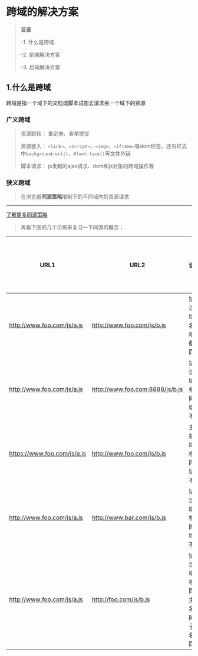 
跨域的解决方案
=======

>**目录**
>
>-1. 什么是跨域
>
>-2. 前端解决方案
>
>-3. 后端解决方案

## **1.什么是跨域**

跨域是指一个域下的文档或脚本试图去请求另一个域下的资源

### **广义跨域**

> 资源跳转： 重定向、表单提交
>
> 资源嵌入： ```<link>```、```<script>```、```<img>```、```<iframe>```等dom标签，还有样式中```background:url()```、```@font-face()```等文件外链
>
> 脚本请求： js发起的ajax请求、dom和js对象的跨域操作等

### **狭义跨域**

> 在浏览器**同源策略**限制下的不同域内的资源请求
-----------------

<a href="https://github.com/thedb/share/blob/master/JSON%26JSONP.md">了解更多同源策略</a>

> 再看下面的几个示例来复习一下同源的概念：
>
<table>
<thead>
<tr><th>URL1</th><th>URL2</th><th>说明</th><th>是否允许通信</th></tr>
</thead>
<tbody>
<tr>
<td><a href="http://www.foo.com/js/a.js" target="_blank">http://www.foo.com/js/a.js</a></td>
<td><a href="http://www.foo.com/js/b.js" target="_blank">http://www.foo.com/js/b.js</a></td>
<td>协议、域名、端口都相同</td>
<td>允许</td>
</tr>
<tr>
<td><a href="http://www.foo.com/js/a.js" target="_blank">http://www.foo.com/js/a.js</a></td>
<td><a href="http://www.foo.com:8888/js/b.js" target="_blank">http://www.foo.com:8888/js/b.js</a></td>
<td>协议、域名相同，端口不同</td>
<td>不允许</td>
</tr>
<tr>
<td><a href="https://www.foo.com/js/a.js" target="_blank">https://www.foo.com/js/a.js</a></td>
<td><a href="http://www.foo.com/js/b.js" target="_blank">http://www.foo.com/js/b.js</a></td>
<td>主机、域名相同，协议不同</td>
<td>不允许</td>
</tr>
<tr>
<td><a href="http://www.foo.com/js/a.js" target="_blank">http://www.foo.com/js/a.js</a></td>
<td><a href="http://www.bar.com/js/b.js" target="_blank">http://www.bar.com/js/b.js</a></td>
<td>协议、端口相同，域名不同</td>
<td>不允许</td>
</tr>
<tr>
<td><a href="http://www.foo.com/js/a.js" target="_blank">http://www.foo.com/js/a.js</a></td>
<td><a href="http://foo.com/js/b.js" target="_blank">http://foo.com/js/b.js</a></td>
<td>协议、端口相同，主域名相同，子域名不同</td>
<td>不允许</td>
</tr>
</tbody>
</table>